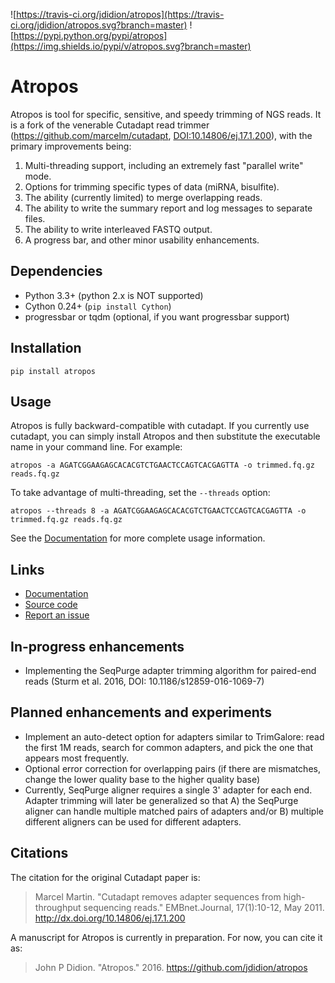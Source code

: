 ![https://travis-ci.org/jdidion/atropos](https://travis-ci.org/jdidion/atropos.svg?branch=master)
![https://pypi.python.org/pypi/atropos](https://img.shields.io/pypi/v/atropos.svg?branch=master)

# Atropos

Atropos is tool for specific, sensitive, and speedy trimming of NGS reads. It is a fork of the venerable Cutadapt read trimmer (https://github.com/marcelm/cutadapt, [DOI:10.14806/ej.17.1.200](http://dx.doi.org/10.14806/ej.17.1.200)), with the primary improvements being:

1. Multi-threading support, including an extremely fast "parallel write" mode.
2. Options for trimming specific types of data (miRNA, bisulfite).
3. The ability (currently limited) to merge overlapping reads.
4. The ability to write the summary report and log messages to separate files.
5. The ability to write interleaved FASTQ output.
6. A progress bar, and other minor usability enhancements.

## Dependencies

* Python 3.3+ (python 2.x is NOT supported)
* Cython 0.24+ (`pip install Cython`)
* progressbar or tqdm (optional, if you want progressbar support)

## Installation

`pip install atropos`

## Usage

Atropos is fully backward-compatible with cutadapt. If you currently use cutadapt, you can simply install Atropos and then substitute the executable name in your command line. For example:

```{r}
atropos -a AGATCGGAAGAGCACACGTCTGAACTCCAGTCACGAGTTA -o trimmed.fq.gz reads.fq.gz
```

To take advantage of multi-threading, set the `--threads` option:

```{r}
atropos --threads 8 -a AGATCGGAAGAGCACACGTCTGAACTCCAGTCACGAGTTA -o trimmed.fq.gz reads.fq.gz
```

See the [Documentation](https://atropos.readthedocs.org/) for more complete usage information.

## Links

* [Documentation](https://atropos.readthedocs.org/)
* [Source code](https://github.com/jdidion/atropos/)
* [Report an issue](https://github.com/jdidion/atropos/issues)

## In-progress enhancements

* Implementing the SeqPurge adapter trimming algorithm for paired-end reads (Sturm et al. 2016, DOI: 10.1186/s12859-016-1069-7)

## Planned enhancements and experiments

* Implement an auto-detect option for adapters similar to TrimGalore: read the first 1M reads, search for common adapters, and pick the one that appears most frequently.
* Optional error correction for overlapping pairs (if there are mismatches, change the lower quality base to the higher quality base)
* Currently, SeqPurge aligner requires a single 3' adapter for each end. Adapter trimming will later be generalized so that A) the SeqPurge aligner can handle multiple matched pairs of adapters and/or B) multiple different aligners can be used for different adapters.

## Citations

The citation for the original Cutadapt paper is:
 
> Marcel Martin. "Cutadapt removes adapter sequences from high-throughput sequencing reads." EMBnet.Journal, 17(1):10-12, May 2011. http://dx.doi.org/10.14806/ej.17.1.200

A manuscript for Atropos is currently in preparation. For now, you can cite it as:

> John P Didion. "Atropos." 2016. https://github.com/jdidion/atropos
